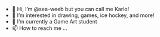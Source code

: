 - 👋 Hi, I’m @sea-weeb but you can call me Karlo!
- 👀 I’m interested in drawing, games, ice hockey, and more!
- 🌱 I’m currently a Game Art student
- 📫 How to reach me ...

<!---
sea-weeb/sea-weeb is a ✨ special ✨ repository because its `README.md` (this file) appears on your GitHub profile.
You can click the Preview link to take a look at your changes.
--->
